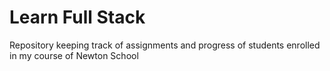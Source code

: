 # Learn Full Stack
Repository keeping track of assignments and progress of students enrolled in my course of Newton School


